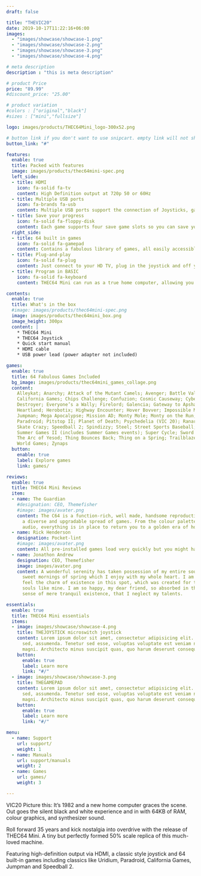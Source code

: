 ```yaml
---
draft: false

title: "THEVIC20"
date: 2019-10-17T11:22:16+06:00
images: 
  - "images/showcase/showcase-1.png"
  - "images/showcase/showcase-2.png"
  - "images/showcase/showcase-3.png"
  - "images/showcase/showcase-4.png"

# meta description
description : "this is meta description"

# product Price
price: "89.99"
#discount_price: "25.00"

# product variation
#colors : ["original","black"]
#sizes : ["mini","fullsize"]

logo: images/products/THEC64Mini_logo-300x52.png

# button link if you don't want to use snipcart. empty link will not show button
button_link: "#"

features:
  enable: true
  title: Packed with features
  image: images/products/thec64mini-spec.png
  left_side:
  - title: HDMI
    icon: fa-solid fa-tv
    content: High Definition output at 720p 50 or 60Hz
  - title: Multiple USB ports
    icon: fa-brands fa-usb
    content: Multiple USB ports support the connection of Joysticks, gamepads, mice, USB sticks and keyboards.
  - title: Save your progress
    icon: fa-solid fa-floppy-disk
    content: Each game supports four save game slots so you can save your progress and return at any time.
  right_side:
  - title: 64 built in games
    icon: fa-solid fa-gamepad
    content: Contains a fabulous library of games, all easily accessible through a user friendly carousel.
  - title: Plug-and-play
    icon: fa-solid fa-plug
    content: Just connect to your HD TV, plug in the joystick and off you go! Gone are the days of loading slowly from cassette or disk!
  - title: Program in BASIC
    icon: fa-solid fa-keyboard
    content: THEC64 Mini can run as a true home computer, allowing you to write your own programs and save them to USB stick.

contents:
  enable: true
  title: What's in the box
  #image: images/products/thec64mini-spec.png
  image: images/products/thec64mini_box.png
  image_height: 300px
  content: |
    * THEC64 Mini
    * THEC64 Joystick
    * Quick start manual
    * HDMI cable
    * USB power lead (power adapter not included)

games:
  enable: true
  title: 64 Fabulous Games Included
  bg_image: images/products/thec64mini_games_collage.png
  content: 
    Alleykat; Anarchy; Attack of the Mutant Camels; Avenger; Battle Valley; Bear Bovver; Boulder Dash; Bounder;
    California Games; Chips Challenge; Confuzion; Cosmic Causeway; Cyberdyne Warrior; Cybernoid II; Deflektor;
    Destroyer; Everyone’s a Wally; Firelord; Galencia; Gateway to Apshai; Gribbly’s Day Out; Gridrunner (VIC 20);
    Heartland; Herobotix; Highway Encounter; Hover Bovver; Impossible Mission; Impossible Mission II; IO; Iridis Alpha;
    Jumpman; Mega Apocalypse; Mission AD; Monty Mole; Monty on the Run; Nebulus; Netherworld; Nodes of Yesod;
    Paradroid; Pitstop II; Planet of Death; Psychedelia (VIC 20); Ranarama; Robin of the Wood; Silicon Warrior;
    Skate Crazy; Speedball 2; Spindizzy; Steel; Street Sports Baseball; Street Sports Basketball;
    Summer Games II (includes Summer Games events); Super Cycle; Sword of Fargoal; Temple of Apshai Trilogy;
    The Arc of Yesod; Thing Bounces Back; Thing on a Spring; Trailblazer; Uridium; Who Dares Wins II; Winter Games;
    World Games; Zynaps
  button:
    enable: true
    label: Explore games
    link: games/

reviews:
  enable: true
  title: THEC64 Mini Reviews
  item:
  - name: The Guardian
    #designation: CEO, Themefisher
    #image: images/avater.png
    content: The C64 is a function-rich, well made, handsome reproduction and includes
      a diverse and upgradable spread of games. From the colour palette to the crunchy
      audio, everything is in place to return you to a golden era of home computing.
  - name: Rick Henderson
    designation: Pocket-lint
    #image: images/avater.png
    content: All pre-installed games load very quickly but you might have to wait for your own downloaded files to start. They are faster than on the original computer but still take a while to start up. There's no doubt that what the retro console does it does well, with excellent emulation of both the Commodore 64 and its software. It's a decent homage to a glorious period for gaming.
  - name: Jonathon Andrew
    designation: CEO, Themefisher
    image: images/avater.png
    content: A wonderful serenity has taken possession of my entire soul, like these
      sweet mornings of spring which I enjoy with my whole heart. I am alone, and
      feel the charm of existence in this spot, which was created for the bliss of
      souls like mine. I am so happy, my dear friend, so absorbed in the exquisite
      sense of mere tranquil existence, that I neglect my talents.

essentials:
  enable: true
  title: THEC64 Mini essentials
  items:
  - image: images/showcase/showcase-4.png
    title: THEJOYSTICK microswitch joystick
    content: Lorem ipsum dolor sit amet, consectetur adipisicing elit. Voluptate,
      sed, assumenda. Tenetur sed esse, voluptas voluptate est veniam numquam, quis
      magni. Architecto minus suscipit quas, quo harum deserunt consequatur cumque!
    button:
      enable: true
      label: Learn more
      link: "#/"
  - image: images/showcase/showcase-3.png
    title: THEGAMEPAD
    content: Lorem ipsum dolor sit amet, consectetur adipisicing elit. Voluptate,
      sed, assumenda. Tenetur sed esse, voluptas voluptate est veniam numquam, quis
      magni. Architecto minus suscipit quas, quo harum deserunt consequatur cumque!
    button:
      enable: true
      label: Learn more
      link: "#/"

menu:
  - name: Support
    url: support/
    weight: 1
  - name: Manuals
    url: support/manuals
    weight: 2
  - name: Games
    url: games/
    weight: 3

---
```


VIC20
Picture this: It’s 1982 and a new home computer graces the scene. Out goes the silent black and white experience and in with 64KB of RAM, colour graphics, and synthesizer sound.

Roll forward 35 years and kick nostalgia into overdrive with the release of THEC64 Mini. A tiny but perfectly formed 50% scale replica of this much-loved machine.

Featuring high-definition output via HDMI, a classic style joystick and 64 built-in games including classics like Uridium, Paradroid, California Games, Jumpman and Speedball 2.
